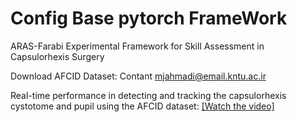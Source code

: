 # Config Base pytorch FrameWork

ARAS-Farabi Experimental Framework for Skill Assessment in Capsulorhexis Surgery

Download AFCID Dataset:
Contant mjahmadi@email.kntu.ac.ir

Real-time performance in detecting and tracking the capsulorhexis cystotome and pupil using the AFCID dataset:
[[Watch the video]](https://youtu.be/L6AiMw0MMPo)
